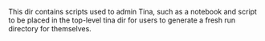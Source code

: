 This dir contains scripts used to admin Tina, such as a notebook and script to be placed in the top-level tina dir for users to generate a fresh run directory for themselves.
